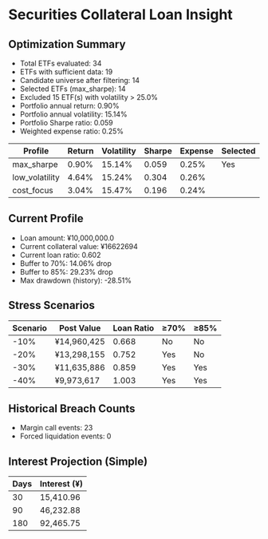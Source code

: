# Securities Collateral Loan Insight

## Optimization Summary
- Total ETFs evaluated: 34
- ETFs with sufficient data: 19
- Candidate universe after filtering: 14
- Selected ETFs (max_sharpe): 14
- Excluded 15 ETF(s) with volatility > 25.0%
- Portfolio annual return: 0.90%
- Portfolio annual volatility: 15.14%
- Portfolio Sharpe ratio: 0.059
- Weighted expense ratio: 0.25%

| Profile | Return | Volatility | Sharpe | Expense | Selected |
| --- | --- | --- | --- | --- | --- |
| max_sharpe | 0.90% | 15.14% | 0.059 | 0.25% | Yes |
| low_volatility | 4.64% | 15.24% | 0.304 | 0.26% |  |
| cost_focus | 3.04% | 15.47% | 0.196 | 0.24% |  |

## Current Profile
- Loan amount: ¥10,000,000.0
- Current collateral value: ¥16622694
- Current loan ratio: 0.602
- Buffer to 70%: 14.06% drop
- Buffer to 85%: 29.23% drop
- Max drawdown (history): -28.51%

## Stress Scenarios
| Scenario | Post Value | Loan Ratio | ≥70% | ≥85% |
| --- | --- | --- | --- | --- |
| -10% | ¥14,960,425 | 0.668 | No | No |
| -20% | ¥13,298,155 | 0.752 | Yes | No |
| -30% | ¥11,635,886 | 0.859 | Yes | Yes |
| -40% | ¥9,973,617 | 1.003 | Yes | Yes |

## Historical Breach Counts
- Margin call events: 23
- Forced liquidation events: 0

## Interest Projection (Simple)
| Days | Interest (¥) |
| --- | --- |
| 30 | 15,410.96 |
| 90 | 46,232.88 |
| 180 | 92,465.75 |
